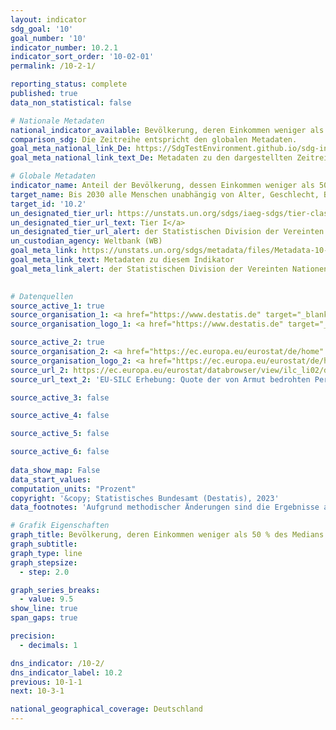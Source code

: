 ```yaml
---
layout: indicator    
sdg_goal: '10'    
goal_number: '10'    
indicator_number: 10.2.1    
indicator_sort_order: '10-02-01'    
permalink: /10-2-1/    

reporting_status: complete    
published: true    
data_non_statistical: false    

# Nationale Metadaten    
national_indicator_available: Bevölkerung, deren Einkommen weniger als 50 % des Medians beträgt    
comparison_sdg: Die Zeitreihe entspricht den globalen Metadaten.    
goal_meta_national_link_De: https://SdgTestEnvironment.github.io/sdg-indicators/public/MetaDe/10.2.1.pdf
goal_meta_national_link_text_De: Metadaten zu den dargestellten Zeitreihen    

# Globale Metadaten    
indicator_name: Anteil der Bevölkerung, dessen Einkommen weniger als 50 Prozent des Medians beträgt, nach Geschlecht, Alter und Menschen mit Behinderungen    
target_name: Bis 2030 alle Menschen unabhängig von Alter, Geschlecht, Behinderung, „Rasse“, Ethnizität, Herkunft, Religion oder wirtschaftlichem oder sonstigem Status zu Selbstbestimmung befähigen und ihre soziale, wirtschaftliche und politische Inklusion fördern    
target_id: '10.2'    
un_designated_tier_url: https://unstats.un.org/sdgs/iaeg-sdgs/tier-classification/'    
un_designated_tier_url_text: Tier I</a>    
un_designated_tier_url_alert: der Statistischen Division der Vereinten Nationen    
un_custodian_agency: Weltbank (WB)    
goal_meta_link: https://unstats.un.org/sdgs/metadata/files/Metadata-10-02-01.pdf    
goal_meta_link_text: Metadaten zu diesem Indikator    
goal_meta_link_alert: der Statistischen Division der Vereinten Nationen    
    

# Datenquellen
source_active_1: true
source_organisation_1: <a href="https://www.destatis.de" target="_blank"> Statistisches Bundesamt (Destatis) </a>
source_organisation_logo_1: <a href="https://www.destatis.de" target="_blank"><img src="https://sdg-indikatoren.de/public/OrgImgDe/destatis.png" alt="Logo destatis" style="height:60px; width:148px"/></a>

source_active_2: true
source_organisation_2: <a href="https://ec.europa.eu/eurostat/de/home" target="_blank"> Statisches Amt der Europäischen Union (Eurostat) </a>
source_organisation_logo_2: <a href="https://ec.europa.eu/eurostat/de/home" target="_blank"><img src="https://sdg-indikatoren.de/public/OrgImgDe/eurostat.png" alt="Logo eurostat" style="height:60px; width:148px"/></a>
source_url_2: https://ec.europa.eu/eurostat/databrowser/view/ilc_li02/default/table?lang=de
source_url_text_2: 'EU-SILC Erhebung: Quote der von Armut bedrohten Personen – Eurostat Tabelle [ilc_li02]'

source_active_3: false

source_active_4: false

source_active_5: false

source_active_6: false
    
data_show_map: False    
data_start_values:     
computation_units: "Prozent"    
copyright: '&copy; Statistisches Bundesamt (Destatis), 2023'    
data_footnotes: 'Aufgrund methodischer Änderungen sind die Ergebnisse ab 2020 nur eingeschränkt mit den Vorjahren vergleichbar.<br>• Die aktuell dargestellten Ergebnisse für 2020 und 2021 sind Endergebnisse, für 2022 Erstergebnisse.<br>• Median: mittlerer Wert einer nach Größe sortierten Datenreihe.'    

# Grafik Eigenschaften    
graph_title: Bevölkerung, deren Einkommen weniger als 50 % des Medians beträgt
graph_subtitle:     
graph_type: line
graph_stepsize: 
  - step: 2.0    

graph_series_breaks:
  - value: 9.5
show_line: true
span_gaps: true

precision:
  - decimals: 1    

dns_indicator: /10-2/
dns_indicator_label: 10.2
previous: 10-1-1    
next: 10-3-1    

national_geographical_coverage: Deutschland    
---
```


<span></span>
